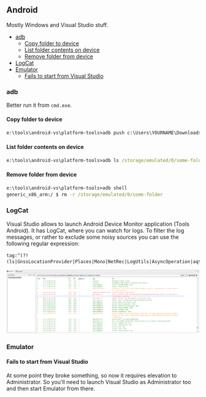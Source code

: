 ## Android

Mostly Windows and Visual Studio stuff.

<!-- MarkdownTOC -->

- [adb](#adb)
    - [Copy folder to device](#copy-folder-to-device)
    - [List folder contents on device](#list-folder-contents-on-device)
    - [Remove folder from device](#remove-folder-from-device)
- [LogCat](#logcat)
- [Emulator](#emulator)
    - [Fails to start from Visual Studio](#fails-to-start-from-visual-studio)

<!-- /MarkdownTOC -->

### adb

Better run it from `cmd.exe`.

#### Copy folder to device

``` cmd
e:\tools\android-vs\platform-tools>adb push c:\Users\YOURNAME\Downloads\some-folder /storage/emulated/0
```

#### List folder contents on device

``` cmd
e:\tools\android-vs\platform-tools>adb ls /storage/emulated/0/some-folder
```

#### Remove folder from device

``` cmd
e:\tools\android-vs\platform-tools>adb shell
generic_x86_arm:/ $ rm -r /storage/emulated/0/some-folder
```

### LogCat

Visual Studio allows to launch Android Device Monitor application (Tools Android). It has LogCat, where you can watch for logs. To filter the log messages, or rather to exclude some noisy sources you can use the following regular expression:

```
tag:^(?!(ls|GnssLocationProvider|Places|Mono|NetRec|LogUtils|AsyncOperation|aqtk|netmgr|GLSUser|AudioController))
```

![](./android-device-monitor.png)

### Emulator

#### Fails to start from Visual Studio

At some point they broke something, so now it requires elevation to Administrator. So you'll need to launch Visual Studio as Administrator too and then start Emulator from there.
